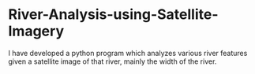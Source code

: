 # River-Analysis-using-Satellite-Imagery
I have developed a python program which analyzes various river features given a satellite image of that river, mainly the width of the river.
